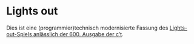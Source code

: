 # Lights out

Dies ist eine (programmier)technisch modernisierte Fassung des [Lights-out-Spiels anlässlich der 600. Ausgabe der c’t](https://www.heise.de/ct/600/).

